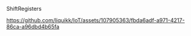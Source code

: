 ShiftRegisters


https://github.com/liquikk/IoT/assets/107905363/fbda6adf-a971-4217-86ca-a96dbd4b65fa

